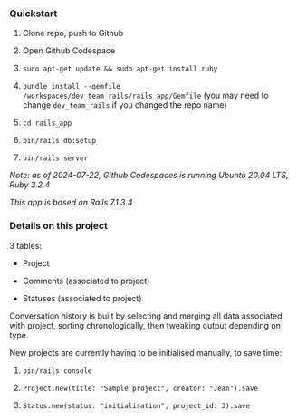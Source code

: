 
### Quickstart

1. Clone repo, push to Github

2. Open Github Codespace

3. `sudo apt-get update && sudo apt-get install ruby`

4. `bundle install --gemfile /workspaces/dev_team_rails/rails_app/Gemfile` (you may need to change `dev_team_rails` if you changed the repo name)

5. `cd rails_app`

6. `bin/rails db:setup`

7. `bin/rails server`

*Note: as of 2024-07-22, Github Codespaces is running Ubuntu 20.04 LTS, Ruby 3.2.4*

*This app is based on Rails 7.1.3.4*


###  Details on this project

3 tables:

- Project

- Comments (associated to project)

- Statuses (associated to project)

Conversation history is built by selecting and merging all data
associated with project, sorting chronologically, then tweaking output
depending on type.

New projects are currently having to be initialised manually, to save time:

1. `bin/rails console`

2. `Project.new(title: "Sample project", creator: "Jean").save`

3. `Status.new(status: "initialisation", project_id: 3).save`
